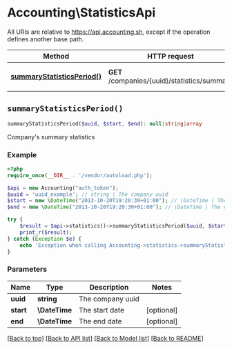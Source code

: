 # Accounting\StatisticsApi

All URIs are relative to https://api.accounting.sh, except if the operation defines another base path.

| Method | HTTP request | Description |
| ------------- | ------------- | ------------- |
| [**summaryStatisticsPeriod()**](StatisticsApi.md#summaryStatisticsPeriod) | **GET** /companies/{uuid}/statistics/summary | Company&#39;s summary statistics |


## `summaryStatisticsPeriod()`

```php
summaryStatisticsPeriod($uuid, $start, $end): null|string|array
```

Company's summary statistics

### Example

```php
<?php
require_once(__DIR__ . '/vendor/autoload.php');

$api = new Accounting("auth_token");
$uuid = 'uuid_example'; // string | The company uuid
$start = new \DateTime("2013-10-20T19:20:30+01:00"); // \DateTime | The start date
$end = new \DateTime("2013-10-20T19:20:30+01:00"); // \DateTime | The end date

try {
    $result = $api->statistics()->summaryStatisticsPeriod($uuid, $start, $end);
    print_r($result);
} catch (Exception $e) {
    echo 'Exception when calling Accounting->statistics->summaryStatisticsPeriod: ', $e->getMessage(), PHP_EOL;
}

```

### Parameters

| Name | Type | Description  | Notes |
| ------------- | ------------- | ------------- | ------------- |
| **uuid** | **string**| The company uuid | |
| **start** | **\DateTime**| The start date | [optional] |
| **end** | **\DateTime**| The end date | [optional] |

[[Back to top]](#) [[Back to API list]](../../README.md#endpoints)
[[Back to Model list]](../../README.md#models)
[[Back to README]](../../README.md)
